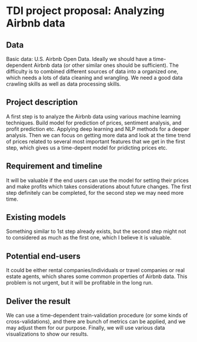 # TDI project proposal: Analyzing Airbnb data  


## Data
Basic data: U.S. Airbnb Open Data. Ideally we should have a time-dependent Airbnb data (or other similar ones should be sufficient). The difficulty is to combined different sources of data into a organized one, which needs a lots of data cleaning and wrangling. We need a good data crawling skills as well as data processing skills.  

## Project description

A first step is to analyze the Airbnb data using various machine learning techniques. Build model for prediction of prices, sentiment analysis, and profit prediction etc. Applying deep learning and NLP methods for a deeper analysis. Then we can focus on getting more data and look at the time trend of prices related to several most important features that we get in the first step, which gives us a time-depent model for pridicting prices etc.

## Requirement and timeline
It will be valuable if the end users can use the model for setting their prices and make profits which takes considerations about future changes. The first step definitely can be completed, for the second step we may need more time.

## Existing models
Something similar to 1st step already exists, but the second step might not to considered as much as the first one, which I believe it is valuable.

## Potential end-users
It could be either rental companies/individuals or travel companies or real estate agents, which shares some common properties of Airbnb data. This problem is not urgent, but it will be profitable in the long run. 


## Deliver the result
We can use a time-dependent train-validation procedure (or some kinds of cross-validations), and there are bunch of metrics can be applied, and we may adjust them for our purpose. Finally, we will use various data visualizations to show our results.
